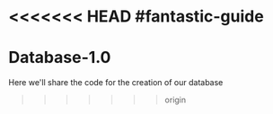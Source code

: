 <<<<<<< HEAD
#fantastic-guide
=======
# Database-1.0
Here we'll share the code for the creation of our database
>>>>>>> origin

